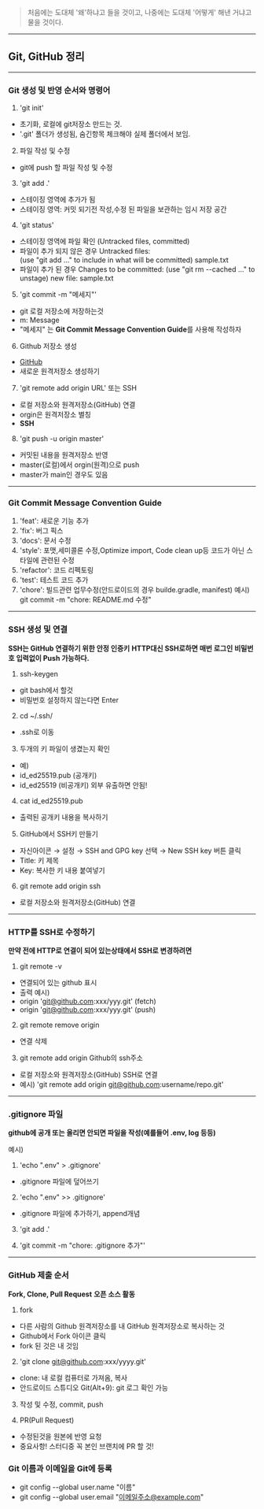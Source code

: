 > 처음에는 도대체 '왜'하냐고 들을 것이고,
> 나중에는 도대체 '어떻게' 해낸 거냐고 물을 것이다.
---

## Git, GitHub 정리

---

### Git 생성 및 반영 순서와 명령어

1. 'git init'
  - 초기화, 로컬에 git저장소 만드는 것.
  - '.git' 폴더가 생성됨, 숨긴항목 체크해야 실제 폴더에서 보임.

2. 파일 작성 및 수정
  - git에 push 할 파일 작성 및 수정

3. 'git add .'
  - 스테이징 영역에 추가가 됨
  - 스테이징 영역: 커밋 되기전 작성,수정 된 파일을 보관하는 임시 저장 공간

4. 'git status'
  - 스테이징 영역에 파일 확인 (Untracked files, committed)
  - 파일이 추가 되지 않은 경우
    Untracked files:  
    (use "git add <file>..." to include in what will be committed)
    sample.txt
  - 파일이 추가 된 경우
    Changes to be committed:
    (use "git rm --cached <file>..." to unstage)
    new file:   sample.txt

5. 'git commit -m "메세지"'
  - git 로컬 저장소에 저장하는것 
  - m: Message
  - "메세지" 는 **Git Commit Message Convention Guide**를 사용해 작성하자

6. Github 저장소 생성
  - [GitHub](https://github.com/)
  - 새로운 원격저장소 생성하기

7. 'git remote add origin URL' 또는 SSH
  - 로컬 저장소와 원격저장소(GitHub) 연결
  - orgin은 원격저장소 별칭
  - **SSH**

8. 'git push -u origin master'
  - 커밋된 내용을 원격저장소 반영
  - master(로컬)에서 orgin(원격)으로 push
  - master가 main인 경우도 있음

---

### Git Commit Message Convention Guide

1. 'feat': 새로운 기능 추가
2. 'fix': 버그 픽스
3. 'docs': 문서 수정
4. 'style': 포맷,세미콜론 수정,Optimize import, Code clean up등 코드가 아닌 스타일에 관련된 수정
5. 'refactor': 코드 리펙토링
6. 'test': 테스트 코드 추가
7. 'chore': 빌드관련 업무수정(안드로이드의 경우 builde.gradle, manifest)
예시) git commit -m "chore: README.md 수정"

---

### SSH 생성 및 연결
**SSH는 GitHub 연결하기 위한 안정 인증키**
**HTTP대신 SSH로하면 매번 로그인 비밀번호 입력없이 Push 가능하다.**

1. ssh-keygen
  - git bash에서 할것
  - 비밀번호 설정하지 않는다면 Enter

2. cd ~/.ssh/
  - .ssh로 이동

3. 두개의 키 파일이 생겼는지 확인
  - 예) 
  - id_ed25519.pub (공개키)
  - id_ed25519 (비공개키) 외부 유출하면 안됨!

4. cat id_ed25519.pub
  - 출력된 공개키 내용을 복사하기

5. GitHub에서 SSH키 만들기
  - 자신아이콘 → 설정 → SSH and GPG key 선택 → New SSH key 버튼 클릭
  - Title: 키 제목
  - Key: 복사한 키 내용 붙여넣기

6. git remote add origin ssh
  - 로컬 저장소와 원격저장소(GitHub) 연결

---

### HTTP를 SSH로 수정하기
**만약 전에 HTTP로 연결이 되어 있는상태에서 SSH로 변경하려면**

1. git remote -v
  - 연결되어 있는 github 표시
  - 출력 예시)
  - origin  'git@github.com:xxx/yyy.git' (fetch)
  - origin  'git@github.com:xxx/yyy.git' (push)

2. git remote remove origin
  - 연결 삭제

3. git remote add origin Github의 ssh주소
  - 로컬 저장소와 원격저장소(GitHub) SSH로 연결
  - 예시) 'git remote add origin git@github.com:username/repo.git'

---

### .gitignore 파일
**github에 공개 또는 올리면 안되면 파일을 작성(예를들어 .env, log 등등)**

예시)
1. 'echo ".env" > .gitignore'
  - .gitignore 파일에 덮어쓰기

2. 'echo ".env" >> .gitignore'
  - .gitignore 파일에 추가하기, append개념

3. 'git add .'

4. 'git commit -m "chore: .gitignore 추가"'

---

### GitHub 제출 순서
**Fork, Clone, Pull Request**
**오픈 소스 활동**

1. fork
  - 다른 사람의 Github 원격저장소를 내 GitHub 원격저장소로 복사하는 것
  - Github에서 Fork 아이콘 클릭
  - fork 된 것은 내 것임

2. 'git clone git@github.com:xxx/yyyy.git'
  - clone: 내 로컬 컴퓨터로 가져옴, 복사
  - 안드로이드 스튜디오 Git(Alt+9): git 로그 확인 가능

3. 작성 및 수정, commit, push

4. PR(Pull Request)
  - 수정된것을 원본에 반영 요청
  - 중요사항! 스터디중 꼭 본인 브랜치에 PR 할 것!

### Git 이름과 이메일을 Git에 등록
  - git config --global user.name "이름"
  - git config --global user.email "이메일주소@example.com"
